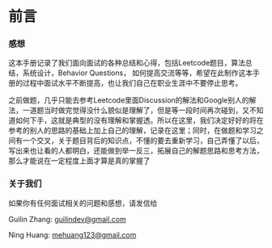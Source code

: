 # 前言

### 感想

这本手册记录了我们面向面试的各种总结和心得，包括Leetcode题目，算法总结，系统设计，Behavior Questions， 如何提高交流等等，希望在此制作这本手册的过程中面试水平不断提高，也让我们自己在职业生涯中不要停止思考。

之前做题，几乎只能去参考Leetcode里面Discussion的解法和Google别人的解法，一道题当时做完觉得没什么貌似是理解了，但是等一段时间再次碰到，又不知道如何下手，这就是典型的没有理解和掌握透。所以在这里，我们决定好好的将在参考的别人的思路的基础上加上自己的理解，记录在这里；同时，在做题和学习之间有一个交叉，关于题目背后的知识点，不懂的要去重新学习，自己弄懂了以后，写出来也让看的人都明白，还能做到举一反三，拓展自己的解题思路和思考方法，那么才能说在一定程度上面才算是真的掌握了

### 关于我们

如果你有任何面试相关的问题和感想，请发信给

Guilin Zhang: guilindev@gmail.com

Ning Huang: mehuang123@gmail.com 

